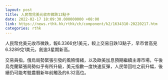 ```yaml
---
layout: post
title: 人民幣兌美元收市微跌13點子
date: 2022-02-17 18:09:30.000000000 +08:00
link: https://news.rthk.hk/rthk/ch/component/k2/1634310-20220217.htm
categories: rthk
---
```


人民幣兌美元收市微跌，報6.3366兌1美元，較上交易日跌13點子，早市曾高見6.3289兌1美元，創逾3星期新高。

交易員指，俄烏局勢緊張引發的風險情緒，以及歐美加息預期繼續主導市場，午後烏克蘭緊張局勢似乎有所升級，美元指數一度快速反彈，人民幣回吐之前升幅，後續仍可能考驗農曆新年前觸及的6.32高位。
